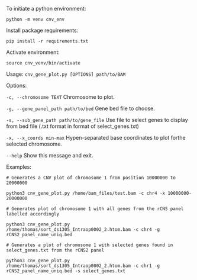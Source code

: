 To initiate a python environment:

```python -m venv cnv_env```

Install package requirements:

```pip install -r requirements.txt```

Activate environment:

```source cnv_venv/bin/activate```


Usage: ```cnv_gene_plot.py [OPTIONS] path/to/BAM```


Options:

  ```-c, --chromosome TEXT```       Chromosome to plot.
  
  ```-g, --gene_panel_path path/to/bed```  Gene bed file to choose.
  
  ```-s, --sub_gene_path path/to/gene_file```    Use file to select genes to display from bed file (.txt format in format of select_genes.txt) 
  
  ```-x, --x_coords min-max```         Hypen-separated base coordinates to plot forthe
                              selected chromosome.
                              
  ```--help```                      Show this message and exit.

Examples:
```
# Generates a CNV plot of chromosome 1 from position 10000000 to 20000000

python3 cnv_gene_plot.py /home/bam_files/test.bam -c chr4 -x 10000000-20000000

# Generates plot of chromosome 1 with all genes from the rCNS panel labelled accordingly

python3 cnv_gene_plot.py /home/thomas/sort_ds1305_Intraop0002_2.htom.bam -c chr4 -g rCNS2_panel_name_uniq.bed 

# Generates a plot of chromosome 1 with selected genes found in select_genes.txt from the rCNS2 panel

python3 cnv_gene_plot.py /home/thomas/sort_ds1305_Intraop0002_2.htom.bam -c chr1 -g rCNS2_panel_name_uniq.bed -s select_genes.txt

```


